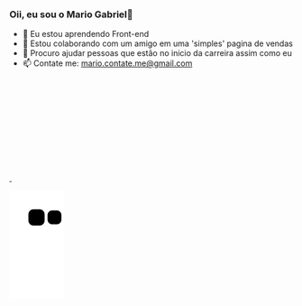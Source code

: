 ### Oii, eu sou o Mario Gabriel👋

- 🌱  Eu estou aprendendo Front-end
- 👯 Estou colaborando com um amigo em uma 'simples' pagina de vendas
- 🤔 Procuro ajudar pessoas que estão no inicio da carreira assim como eu
- 📫 Contate me: mario.contate.me@gmail.com

<div>
    <a href="https://github.com/Mar-io20">
    <img height="180em" >
    <img height="180em" >
    
</div>
 
 ![Snake animation](https://github.com/Mar-io20/Mar-io20/blob/output/github-contribution-grid-snake.svg)
